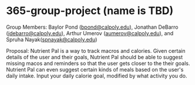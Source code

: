 # 365-group-project (name is TBD)
Group Members: Baylor Pond (bpond@calpoly.edu), Jonathan DeBarro (jdebarro@calpoly.edu), Arthur Umerov (aumerov@calpoly.edu), and Spruha Nayak(spnayak@calpoly.edu)

Proposal: 
Nutrient Pal is a way to track macros and calories. Given certain details of the user and their goals, Nutrient Pal should be able to suggest missing macos and reminders so that the user gets closer to the their goals. Nutrient Pal can even suggest certain kinds of meals based on the user's daily intake. Input your daily calorie goal, modified by what activity you do.
